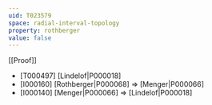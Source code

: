 ```yaml
---
uid: T023579
space: radial-interval-topology
property: rothberger
value: false
---
```

[[Proof]]

* [T000497] [Lindelof|P000018]
* [I000160] [Rothberger|P000068] => [Menger|P000066]
* [I000140] [Menger|P000066] => [Lindelof|P000018]

